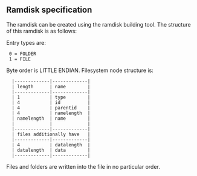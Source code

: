 ## Ramdisk specification

The ramdisk can be created using the ramdisk building tool. The structure of this
ramdisk is as follows:

Entry types are:
    
     0 = FOLDER
     1 = FILE
    
Byte order is LITTLE ENDIAN. Filesystem node structure is:
    
      |-------------|-------------|
      | length      | name        |
      |-------------|-------------|
      | 1           | type        |
      | 4           | id          |
      | 4           | parentid    |
      | 4           | namelength  |
      | namelength  | name        |
      |             |             |
      |-------------|-------------|
      | files additionally have   |
      |-------------|-------------|
      | 4           | datalength  |
      | datalength  | data        |
      |-------------|-------------|
    
Files and folders are written into the file in no particular order.